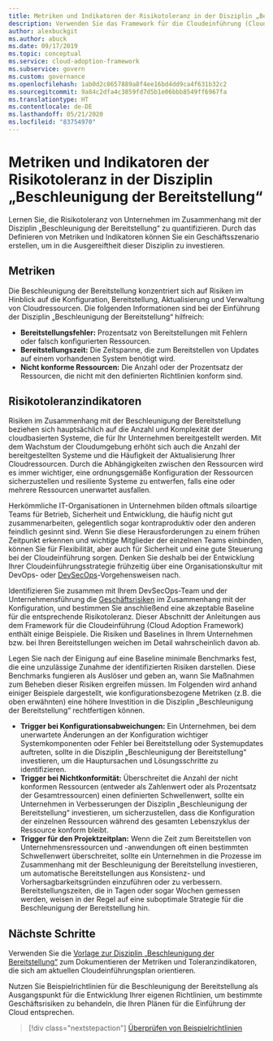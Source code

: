 ```yaml
---
title: Metriken und Indikatoren der Risikotoleranz in der Disziplin „Beschleunigung der Bereitstellung“
description: Verwenden Sie das Framework für die Cloudeinführung (Cloud Adoption Framework) für Azure, um die Risikotoleranz von Unternehmen im Zusammenhang mit der Disziplin „Beschleunigung der Bereitstellung“ zu quantifizieren.
author: alexbuckgit
ms.author: abuck
ms.date: 09/17/2019
ms.topic: conceptual
ms.service: cloud-adoption-framework
ms.subservice: govern
ms.custom: governance
ms.openlocfilehash: 1ab0d2c8657889a8f4ee16bd4dd9ca4f631b32c2
ms.sourcegitcommit: 9a84c2dfa4c3859fd7d5b1e06bbb8549ff6967fa
ms.translationtype: HT
ms.contentlocale: de-DE
ms.lasthandoff: 05/21/2020
ms.locfileid: "83754970"
---
```

# <a name="risk-tolerance-metrics-and-indicators-in-the-deployment-acceleration-discipline"></a>Metriken und Indikatoren der Risikotoleranz in der Disziplin „Beschleunigung der Bereitstellung“

Lernen Sie, die Risikotoleranz von Unternehmen im Zusammenhang mit der Disziplin „Beschleunigung der Bereitstellung“ zu quantifizieren. Durch das Definieren von Metriken und Indikatoren können Sie ein Geschäftsszenario erstellen, um in die Ausgereiftheit dieser Disziplin zu investieren.

## <a name="metrics"></a>Metriken

Die Beschleunigung der Bereitstellung konzentriert sich auf Risiken im Hinblick auf die Konfiguration, Bereitstellung, Aktualisierung und Verwaltung von Cloudressourcen. Die folgenden Informationen sind bei der Einführung der Disziplin „Beschleunigung der Bereitstellung“ hilfreich:

- **Bereitstellungsfehler:** Prozentsatz von Bereitstellungen mit Fehlern oder falsch konfigurierten Ressourcen.
- **Bereitstellungszeit:** Die Zeitspanne, die zum Bereitstellen von Updates auf einem vorhandenen System benötigt wird.
- **Nicht konforme Ressourcen:** Die Anzahl oder der Prozentsatz der Ressourcen, die nicht mit den definierten Richtlinien konform sind.

## <a name="risk-tolerance-indicators"></a>Risikotoleranzindikatoren

Risiken im Zusammenhang mit der Beschleunigung der Bereitstellung beziehen sich hauptsächlich auf die Anzahl und Komplexität der cloudbasierten Systeme, die für Ihr Unternehmen bereitgestellt werden. Mit dem Wachstum der Cloudumgebung erhöht sich auch die Anzahl der bereitgestellten Systeme und die Häufigkeit der Aktualisierung Ihrer Cloudressourcen. Durch die Abhängigkeiten zwischen den Ressourcen wird es immer wichtiger, eine ordnungsgemäße Konfiguration der Ressourcen sicherzustellen und resiliente Systeme zu entwerfen, falls eine oder mehrere Ressourcen unerwartet ausfallen.

Herkömmliche IT-Organisationen in Unternehmen bilden oftmals siloartige Teams für Betrieb, Sicherheit und Entwicklung, die häufig nicht gut zusammenarbeiten, gelegentlich sogar kontraproduktiv oder den anderen feindlich gesinnt sind. Wenn Sie diese Herausforderungen zu einem frühen Zeitpunkt erkennen und wichtige Mitglieder der einzelnen Teams einbinden, können Sie für Flexibilität, aber auch für Sicherheit und eine gute Steuerung bei der Cloudeinführung sorgen. Denken Sie deshalb bei der Entwicklung Ihrer Cloudeinführungsstrategie frühzeitig über eine Organisationskultur mit DevOps- oder [DevSecOps](https://www.microsoft.com/devsecops)-Vorgehensweisen nach.

Identifizieren Sie zusammen mit Ihrem DevSecOps-Team und der Unternehmensführung die [Geschäftsrisiken](./business-risks.md) im Zusammenhang mit der Konfiguration, und bestimmen Sie anschließend eine akzeptable Baseline für die entsprechende Risikotoleranz. Dieser Abschnitt der Anleitungen aus dem Framework für die Cloudeinführung (Cloud Adoption Framework) enthält einige Beispiele. Die Risiken und Baselines in Ihrem Unternehmen bzw. bei Ihren Bereitstellungen weichen im Detail wahrscheinlich davon ab.

Legen Sie nach der Einigung auf eine Baseline minimale Benchmarks fest, die eine unzulässige Zunahme der identifizierten Risiken darstellen. Diese Benchmarks fungieren als Auslöser und geben an, wann Sie Maßnahmen zum Beheben dieser Risiken ergreifen müssen. Im Folgenden wird anhand einiger Beispiele dargestellt, wie konfigurationsbezogene Metriken (z.B. die oben erwähnten) eine höhere Investition in die Disziplin „Beschleunigung der Bereitstellung“ rechtfertigen können.

- **Trigger bei Konfigurationsabweichungen:** Ein Unternehmen, bei dem unerwartete Änderungen an der Konfiguration wichtiger Systemkomponenten oder Fehler bei Bereitstellung oder Systemupdates auftreten, sollte in die Disziplin „Beschleunigung der Bereitstellung“ investieren, um die Hauptursachen und Lösungsschritte zu identifizieren.
- **Trigger bei Nichtkonformität:** Überschreitet die Anzahl der nicht konformen Ressourcen (entweder als Zahlenwert oder als Prozentsatz der Gesamtressourcen) einen definierten Schwellenwert, sollte ein Unternehmen in Verbesserungen der Disziplin „Beschleunigung der Bereitstellung“ investieren, um sicherzustellen, dass die Konfiguration der einzelnen Ressourcen während des gesamten Lebenszyklus der Ressource konform bleibt.
- **Trigger für den Projektzeitplan:** Wenn die Zeit zum Bereitstellen von Unternehmensressourcen und -anwendungen oft einen bestimmten Schwellenwert überschreitet, sollte ein Unternehmen in die Prozesse im Zusammenhang mit der Beschleunigung der Bereitstellung investieren, um automatische Bereitstellungen aus Konsistenz- und Vorhersagbarkeitsgründen einzuführen oder zu verbessern. Bereitstellungszeiten, die in Tagen oder sogar Wochen gemessen werden, weisen in der Regel auf eine suboptimale Strategie für die Beschleunigung der Bereitstellung hin.

## <a name="next-steps"></a>Nächste Schritte

Verwenden Sie die [Vorlage zur Disziplin „Beschleunigung der Bereitstellung“](./template.md) zum Dokumentieren der Metriken und Toleranzindikatoren, die sich am aktuellen Cloudeinführungsplan orientieren.

Nutzen Sie Beispielrichtlinien für die Beschleunigung der Bereitstellung als Ausgangspunkt für die Entwicklung Ihrer eigenen Richtlinien, um bestimmte Geschäftsrisiken zu behandeln, die Ihren Plänen für die Einführung der Cloud entsprechen.

> [!div class="nextstepaction"]
> [Überprüfen von Beispielrichtlinien](./policy-statements.md)
